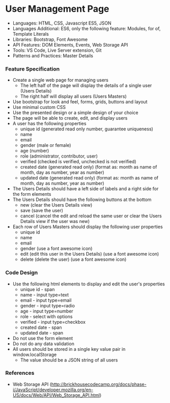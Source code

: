 
# User Management Page

* Languages: HTML, CSS, Javascript ES5, JSON
* Languages Additional: ES6, only the following feature: Modules, for of, Template Literals
* Libraries: Bootstrap, Font Awesome
* API Features: DOM Elements, Events, Web Storage API
* Tools: VS Code, Live Server extension, Git
* Patterns and Practices: Master Details

### Feature Specification

* Create a single web page for managing users
	* The left half of the page will display the details of a single user (Users Details)
	* The right half will display all users (Users Masters)
* Use bootstrap for look and feel, forms, grids, buttons and layout
* Use minimal custom CSS
* Use the presented design or a simple design of your choice
* The page will be able to create, edit, and display users
* A user has the following properties
	* unique id (generated read only number, guarantee uniqueness)
	* name
	* email
	* gender (male or female)
	* age (number)
	* role (administrator, contributor, user)
	* verified (checked is verified, unchecked is not verified)
	* created date (generated read only) (format as: month as name of month, day as number, year as number)
	* updated date (generated read only) (format as: month as name of month, day as number, year as number)
* The Users Details should have a left side of labels and a right side for the form elements
* The Users Details should have the following buttons at the bottom
	* new (clear the Users Details view)
	* save (save the user)
	* cancel (cancel the edit and reload the same user or clear the Users Details view if the user was new)
* Each row of Users Masters should display the following user properties
	* unique id
	* name
	* email
	* gender (use a font awesome icon)
	* edit (edit this user in the Users Details) (use a font awesome icon)
	* delete (delete the user) (use a font awesome icon)

### Code Design

* Use the following html elements to display and edit the user's properties
	* unique id - span
	* name - input type=text
	* email - input type=email
	* gender - input type=radio
	* age - input type=number
	* role - select with options
	* verified - input type=checkbox
	* created date - span
	* updated date - span
* Do not use the form element
* Do not do any data validation
* All users should be stored in a single key value pair in window.localStorage
	* The value should be a JSON string of all users

### References

* Web Storage API (http://brickhousecodecamp.org/docs/phase-i/JavaScript/developer.mozilla.org/en-US/docs/Web/API/Web_Storage_API.html)